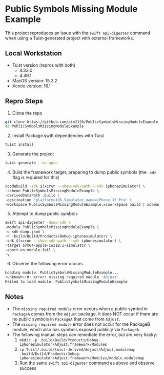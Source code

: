 # Public Symbols Missing Module Example

This project reproduces an issue with the `swift api-digester` command when using a Tuist-generated project with external frameworks.

## Local Workstation

- Tuist version (repros with both)
  - 4.33.0
  - 4.49.1
- MacOS version: 15.3.2
- Xcode version: 16.1

## Repro Steps

1. Clone the repo
```sh
git clone https://github.com/aim2120/PublicSymbolsMissingModuleExample
cd PublicSymbolsMissingModuleExample
```
2. Install Package.swift dependencies with Tuist
```sh
tuist install
```
3. Generate the project
```sh
tuist generate --no-open
```
4. Build the framework target, preparing to dump public symbols (the `-sdk` flag is required for this)
```sh
xcodebuild -sdk $(xcrun --show-sdk-path --sdk iphonesimulator) \
-scheme PublicSymbolsMissingModuleExample \
-derivedDataPath .build \
-destination "platform=iOS Simulator,name=iPhone 15 Pro" \
-workspace PublicSymbolsMissingModuleExample.xcworkspace build | xcbeautify
```
5. Attempt to dump public symbols
```sh
swift api-digester -dump-sdk \
-module PublicSymbolsMissingModuleExample \
-o sdk-dump.json \
-F .build/Build/Products/Debug-iphonesimulator/ \
-sdk $(xcrun --show-sdk-path --sdk iphonesimulator) \
-target arm64-apple-ios18.1-simulator \
-abort-on-module-fail \
-v
```
6. Observe the following error occurs
```sh
Loading module: PublicSymbolsMissingModuleExample...
<unknown>:0: error: missing required module 'Adjust'
Failed to load module: PublicSymbolsMissingModuleExample
```

## Notes

- The `missing required module` error occurs when a public symbol in `PackageA` comes from the `Adjust` package. It does NOT occur if there are no public symbols in `PackageA` that come from `Adjust`.
- The `missing required module` error does not occur for the PackageB module, which also has symbols exposed publicly via `PackageA`.
- The following manual steps can remediate the error, but are very hacky:
  1. `mkdir -p .build/Build/Products/Debug-iphonesimulator/Adjust.framework/Modules`
  2. `cp Tuist/.build/tuist-derived/Adjust/Adjust.modulemap .build/Build/Products/Debug-iphonesimulator/Adjust.framework/Modules/module.modulemap`
  3. Run the same `swift api-digester` command as above and observe success
